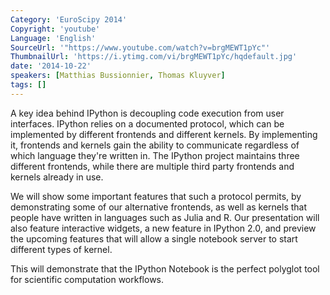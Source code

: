 ```yaml
---
Category: 'EuroScipy 2014'
Copyright: 'youtube'
Language: 'English'
SourceUrl: '"https://www.youtube.com/watch?v=brgMEWT1pYc"'
ThumbnailUrl: 'https://i.ytimg.com/vi/brgMEWT1pYc/hqdefault.jpg'
date: '2014-10-22'
speakers: [Matthias Bussionnier, Thomas Kluyver]
tags: []
---
```

A key idea behind IPython is decoupling code execution from user interfaces. IPython relies on a documented protocol, which can be implemented by different frontends and different kernels. By implementing it, frontends and kernels gain the ability to communicate regardless of which language they're written in. The IPython project maintains three different frontends, while there are multiple third party frontends and kernels already in use.

We will show some important features that such a protocol permits, by demonstrating some of our alternative frontends, as well as kernels that people have written in languages such as Julia and R. Our presentation will also feature interactive widgets, a new feature in IPython 2.0, and preview the upcoming features that will allow a single notebook server to start different types of kernel.

This will demonstrate that the IPython Notebook is the perfect polyglot tool for scientific computation workflows.